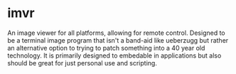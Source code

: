 # imvr

An image viewer for all platforms, allowing for remote control. Designed to be 
a terminal image program that isn't a band-aid like ueberzugg but rather an 
alternative option to trying to patch something into a 40 year old technology. 
It is primarily designed to embedable in applications but also should be great 
for just personal use and scripting.
